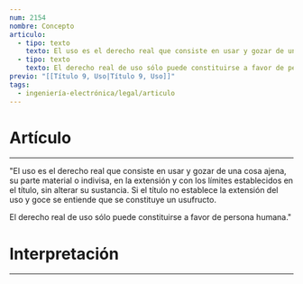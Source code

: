 ```yaml
---
num: 2154
nombre: Concepto
articulo:
  - tipo: texto
    texto: El uso es el derecho real que consiste en usar y gozar de una cosa ajena, su parte material o indivisa, en la extensión y con los límites establecidos en el título, sin alterar su sustancia. Si el título no establece la extensión del uso y goce se entiende que se constituye un usufructo.
  - tipo: texto
    texto: El derecho real de uso sólo puede constituirse a favor de persona humana.
previo: "[[Título 9, Uso|Título 9, Uso]]"
tags:
  - ingeniería-electrónica/legal/articulo
---
```

# Artículo
---
"El uso es el derecho real que consiste en usar y gozar de una cosa ajena, su parte material o indivisa, en la extensión y con los límites establecidos en el título, sin alterar su sustancia. Si el título no establece la extensión del uso y goce se entiende que se constituye un usufructo.

El derecho real de uso sólo puede constituirse a favor de persona humana."

# Interpretación
---
